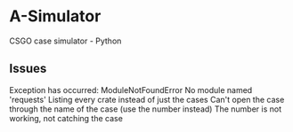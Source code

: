 # A-Simulator
CSGO case simulator - Python
## Issues
Exception has occurred: ModuleNotFoundError No module named 'requests'
Listing every crate instead of just the cases
Can't open the case through the name of the case (use the number instead)
The number is not working, not catching the case
